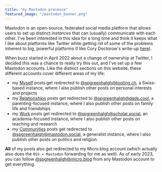 ```yaml
---
title: "my Mastodon presence"
featured_image: "/mastodon_banner.png"
---
```

Mastodon is an open-source, federated social media platform that allows users to set up distinct *instances* that can (usually) communicate with each other. I've been interested in this idea for a long time and think it keeps what I like about platforms like Twitter while getting rid of some of the problems inherent to big, powerful platforms (I like Cory Doctorow's write-up [here](https://www.eff.org/deeplinks/2022/03/make-social-media-work-better-make-it-fail-better-0)). 

When buzz started in April 2022 about a change of ownership at Twitter, I decided this was a chance to really try this out, and I've set up a few Mastodon accounts. Like the distinct sections on this website, these different accounts cover different areas of my life: 

* my [Myself](/myself) posts get redirected to [@spgreenhalgh@tooting.ch](https://tooting.ch/@spgreenhalgh), a Swiss-based instance, where I also publish other posts on personal interests and projects
* my [Relationships](/relationships) posts get redirected to [@spgreenhalgh@dads.cool](https://dads.cool/@spgreenhalgh), a parenting-focused instance, where I also publish other posts on family life and friendships
* my [Work](/work) posts get redirected to [@spgreenhalgh@scholar.social](https://scholar.social/@spgreenhalgh), an academia-focused instance, where I also publish other posts on teaching and research
* my [Communities](/communities) posts get redirected to [@spgreenhalgh@mastodon.social](https://mastodon.social/@spgreenhalgh), a generalist instance, where I also publish other posts on politics and religion.

**All** of my posts also get redirected to my Micro.blog account (which actually also does the `RSS ➡️ Mastodon` forwarding for me as well). As of early 2023, you can follow [@spgreenhalgh@micro.blog](https://micro.blog/spgreenhalgh) from any Mastodon account to get everything.